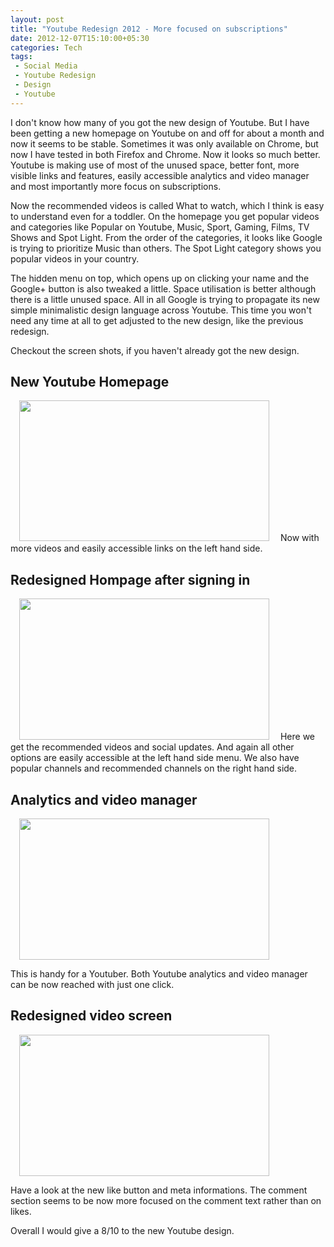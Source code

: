 ```yaml
---
layout: post
title: "Youtube Redesign 2012 - More focused on subscriptions"
date: 2012-12-07T15:10:00+05:30
categories: Tech
tags:
 - Social Media
 - Youtube Redesign
 - Design
 - Youtube
---
```

I don't know how many of you got the new design of Youtube. But I have been getting a new homepage on Youtube on and off for about a month and now it seems to be stable. Sometimes it was only available on Chrome, but now I have tested in both Firefox and Chrome.
Now it looks so much better. Youtube is making use of most of the unused space, better font, more visible links and features, easily accessible analytics and video manager and most importantly more focus on subscriptions.

Now the recommended videos is called What to watch, which I think is easy to understand even for a toddler. On the homepage you get popular videos and categories like Popular on Youtube, Music, Sport, Gaming, Films, TV Shows and Spot Light. From the order of the categories, it looks like Google is trying to prioritize Music than others. The Spot Light category shows you popular videos in your country.

The hidden menu on top, which opens up on clicking your name and the Google+ button is also tweaked a little. Space utilisation is better although there is a little unused space.
All in all Google is trying to propagate its new simple minimalistic design language across Youtube. This time you won't need any time at all to get adjusted to the new design, like the previous redesign.

Checkout the screen shots, if you haven't already got the new design.

## New Youtube Homepage
<a href="http://1.bp.blogspot.com/-XcprTyROFQI/UMGxX4IKc7I/AAAAAAAAD0M/6nXj7FwUe2A/s1600/youtube4.png" imageanchor="1" style="margin-left:1em; margin-right:1em"><img border="0" height="225" width="400" src="http://1.bp.blogspot.com/-XcprTyROFQI/UMGxX4IKc7I/AAAAAAAAD0M/6nXj7FwUe2A/s400/youtube4.png" /></a>
Now with more videos and easily accessible links on the left hand side.

## Redesigned Hompage after signing in
<a href="http://3.bp.blogspot.com/-ZmSNYfScwgk/UMGwKHSP8wI/AAAAAAAADzo/b-jOeea183U/s1600/Youtube1.png" imageanchor="1" style="margin-left:1em; margin-right:1em"><img border="0" height="226" width="400" src="http://3.bp.blogspot.com/-ZmSNYfScwgk/UMGwKHSP8wI/AAAAAAAADzo/b-jOeea183U/s400/Youtube1.png" /></a>
Here we get the recommended videos and social updates. And again all other options are easily accessible at the left hand side menu. We also have popular channels and recommended channels on the right hand side.

## Analytics and video manager
<a href="http://1.bp.blogspot.com/-LfXUcLqhJiA/UMGwObg4RLI/AAAAAAAADz0/BZEiVYSqr10/s1600/Youtube2.png" imageanchor="1" style="margin-left:1em; margin-right:1em"><img border="0" height="226" width="400" src="http://1.bp.blogspot.com/-LfXUcLqhJiA/UMGwObg4RLI/AAAAAAAADz0/BZEiVYSqr10/s400/Youtube2.png" /></a>

This is handy for a Youtuber. Both Youtube analytics and video manager can be now reached with just one click.

## Redesigned video screen
<a href="http://2.bp.blogspot.com/-UcuPt_5IxEk/UMGwTZshJ8I/AAAAAAAAD0A/n3uNUZYSLmg/s1600/Youtube3.png" imageanchor="1" style="margin-left:1em; margin-right:1em"><img border="0" height="226" width="400" src="http://2.bp.blogspot.com/-UcuPt_5IxEk/UMGwTZshJ8I/AAAAAAAAD0A/n3uNUZYSLmg/s400/Youtube3.png" /></a>

Have a look at the new like button and meta informations. The comment section seems to be now more focused on the comment text rather than on likes.

Overall I would give a 8/10 to the new Youtube design.
